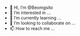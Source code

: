 - 👋 Hi, I’m @Beomgsito
- 👀 I’m interested in ...
- 🌱 I’m currently learning ...
- 💞️ I’m looking to collaborate on ...
- 📫 How to reach me ...

<!---
Beomgsito/Beomgsito is a ✨ special ✨ repository because its `README.md` (this file) appears on your GitHub profile.
You can click the Preview link to take a look at your changes.
--->
